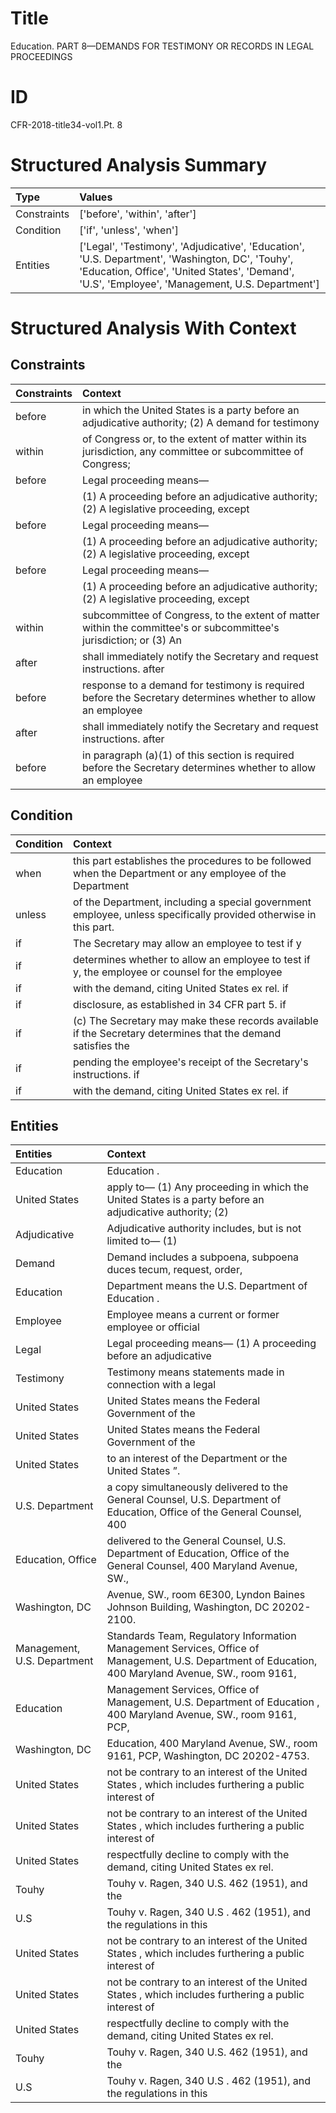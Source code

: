 # Title

 Education. PART 8—DEMANDS FOR TESTIMONY OR RECORDS IN LEGAL PROCEEDINGS


# ID

 CFR-2018-title34-vol1.Pt. 8


# Structured Analysis Summary

| Type        | Values                                                                                                                                                                                              |
|:------------|:----------------------------------------------------------------------------------------------------------------------------------------------------------------------------------------------------|
| Constraints | ['before', 'within', 'after']                                                                                                                                                                       |
| Condition   | ['if', 'unless', 'when']                                                                                                                                                                            |
| Entities    | ['Legal', 'Testimony', 'Adjudicative', 'Education', 'U.S. Department', 'Washington, DC', 'Touhy', 'Education, Office', 'United States', 'Demand', 'U.S', 'Employee', 'Management, U.S. Department'] |


# Structured Analysis With Context

 


## Constraints

| Constraints   | Context                                                                                                            |
|:--------------|:-------------------------------------------------------------------------------------------------------------------|
| before        | in which the United States is a party before an adjudicative authority; (2) A demand for testimony                 |
| within        | of Congress or, to the extent of matter within its jurisdiction, any committee or subcommittee of Congress;        |
| before        | Legal proceeding means&#8212;                                                                                      |
|               |           (1) A proceeding  before an adjudicative authority; (2) A legislative proceeding, except                 |
| before        | Legal proceeding means&#8212;                                                                                      |
|               |           (1) A proceeding  before an adjudicative authority; (2) A legislative proceeding, except                 |
| before        | Legal proceeding means&#8212;                                                                                      |
|               |           (1) A proceeding  before an adjudicative authority; (2) A legislative proceeding, except                 |
| within        | subcommittee of Congress, to the extent of matter within the committee's or subcommittee's jurisdiction; or (3) An |
| after         | shall immediately notify the Secretary and request instructions. after                                             |
| before        | response to a demand for testimony is required before the Secretary determines whether to allow an employee        |
| after         | shall immediately notify the Secretary and request instructions. after                                             |
| before        | in paragraph (a)(1) of this section is required before the Secretary determines whether to allow an employee       |


## Condition

| Condition   | Context                                                                                                           |
|:------------|:------------------------------------------------------------------------------------------------------------------|
| when        | this part establishes the procedures to be followed when the Department or any employee of the Department         |
| unless      | of the Department, including a special government employee, unless  specifically provided otherwise in this part. |
| if          | The Secretary may allow an employee to test if y                                                                  |
| if          | determines whether to allow an employee to test if y, the employee or counsel for the employee                    |
| if          | with the demand, citing United States ex rel. if                                                                  |
| if          | disclosure, as established in 34 CFR part 5. if                                                                   |
| if          | (c) The Secretary may make these records available  if the Secretary determines that the demand satisfies the     |
| if          | pending the employee's receipt of the Secretary's instructions. if                                                |
| if          | with the demand, citing United States ex rel. if                                                                  |


## Entities

| Entities                    | Context                                                                                                                                              |
|:----------------------------|:-----------------------------------------------------------------------------------------------------------------------------------------------------|
| Education                   | Education .                                                                                                                                          |
| United States               | apply to&#8212; (1) Any proceeding in which the United States is a party before an adjudicative authority; (2)                                       |
| Adjudicative                | Adjudicative authority includes, but is not limited to&#8212; (1)                                                                                    |
| Demand                      | Demand includes a subpoena, subpoena duces tecum, request, order,                                                                                    |
| Education                   | Department means the U.S. Department of  Education .                                                                                                 |
| Employee                    | Employee means a current or former employee or official                                                                                              |
| Legal                       | Legal proceeding means&#8212; (1) A proceeding before an adjudicative                                                                                |
| Testimony                   | Testimony means statements made in connection with a legal                                                                                           |
| United States               | United States  means the Federal Government of the                                                                                                   |
| United States               | United States  means the Federal Government of the                                                                                                   |
| United States               | to an interest of the Department or the United States &#8221;.                                                                                       |
| U.S. Department             | a copy simultaneously delivered to the General Counsel, U.S. Department of Education, Office of the General Counsel, 400                             |
| Education, Office           | delivered to the General Counsel, U.S. Department of Education, Office of the General Counsel, 400 Maryland Avenue, SW.,                             |
| Washington, DC              | Avenue, SW., room 6E300, Lyndon Baines Johnson Building, Washington, DC  20202-2100.                                                                 |
| Management, U.S. Department | Standards Team, Regulatory Information Management Services, Office of Management, U.S. Department of Education, 400 Maryland Avenue, SW., room 9161, |
| Education                   | Management Services, Office of Management, U.S. Department of Education , 400 Maryland Avenue, SW., room 9161, PCP,                                  |
| Washington, DC              | Education, 400 Maryland Avenue, SW., room 9161, PCP, Washington, DC  20202-4753.                                                                     |
| United States               | not be contrary to an interest of the United States , which includes furthering a public interest of                                                 |
| United States               | not be contrary to an interest of the United States , which includes furthering a public interest of                                                 |
| United States               | respectfully decline to comply with the demand, citing United States  ex rel.                                                                        |
| Touhy                       | Touhy v. Ragen, 340 U.S. 462 (1951), and the                                                                                                         |
| U.S                         | Touhy v. Ragen, 340  U.S . 462 (1951), and the regulations in this                                                                                   |
| United States               | not be contrary to an interest of the United States , which includes furthering a public interest of                                                 |
| United States               | not be contrary to an interest of the United States , which includes furthering a public interest of                                                 |
| United States               | respectfully decline to comply with the demand, citing United States  ex rel.                                                                        |
| Touhy                       | Touhy v. Ragen, 340 U.S. 462 (1951), and the                                                                                                         |
| U.S                         | Touhy v. Ragen, 340  U.S . 462 (1951), and the regulations in this                                                                                   |


